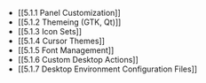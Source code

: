 

- [[5.1.1 Panel Customization]]
- [[5.1.2 Themeing (GTK, Qt)]]
- [[5.1.3 Icon Sets]]
- [[5.1.4 Cursor Themes]]
- [[5.1.5 Font Management]]
- [[5.1.6 Custom Desktop Actions]]
- [[5.1.7 Desktop Environment Configuration Files]]